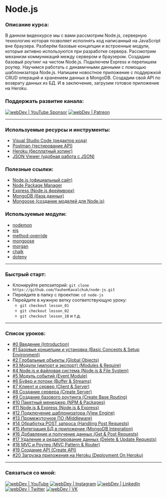 # Node.js

### Описание курса:
В данном видеокурсе мы с вами рассмотрим Node.js, серверную технологию которая позволяет исполнять код написанный на JavaScript вне браузера. Разберём базовые концепции и встроенные модули, которые активно используются при разработке сервера. Рассмотрим механизм коммуникаций между сервером и браузером. Создадим базовый роутинг на чистом Node.js. Подключем Express и перепишем роутер. Научимся работать с динамичными данными с помощью шаблонизатора Node.js. Напишем новостное приложение с поддержкой CRUD операций и хранением данных в MongoDB. Создадим свой API по возврату данных из БД. И в заключение, загрузим готовое приложение на Heroku.

### Поддержать развитие канала:
[<img alt="webDev | YouTube Sponsor" src="https://img.shields.io/badge/Become a sponsor-F70000.svg?&style=for-the-badge&logo=youtube&logoColor=fff" />][sponsor]
[<img alt="webDev | Patreon" src="https://img.shields.io/badge/Become a patron-EF6451.svg?&style=for-the-badge&logo=patreon&logoColor=fff" />][patron]

---

### Используемые ресурсы и инструменты:
- [Visual Studio Code (редактор кода)](https://code.visualstudio.com)
- [Postman (тестирование API)](https://www.postman.com)
- [Heroku (бесплатный хотинг)](http://heroku.com)
- [JSON Viewer (удобная работа с JSON)](https://chrome.google.com/webstore/detail/json-viewer/gbmdgpbipfallnflgajpaliibnhdgobh?hl=ru)

### Полезные ссылки:
- [Node.js (официальный сайт)](https://nodejs.org/en/)
- [Node Package Manager](https://www.npmjs.com)
- [Express (Node.js фреймворк)](https://expressjs.com/ru/)
- [MongoDB (база данных)](https://www.mongodb.com)
- [Mongoose (создание моделей для Node.js)](https://mongoosejs.com)

### Используемые модули:
- [nodemon](https://www.npmjs.com/package/nodemon)
- [ejs](https://www.npmjs.com/package/ejs)
- [method-override](https://www.npmjs.com/package/method-override)
- [mongoose](https://www.npmjs.com/package/mongoose)
- [morgan](https://www.npmjs.com/package/morgan)
- [chalk](https://www.npmjs.com/package/chalk)
- [dotenv](https://www.npmjs.com/package/dotenv)

---

### Быстрый старт:
- Клонируйте репозиторий: `git clone https://github.com/YauhenKavalchuk/node-js.git`
- Перейдите в папку с проектом: `cd node-js`
- Перейдите в нужную ветку соответствующую уроку:
  - `git checkout lesson_01`
  - `git checkout lesson_02`
  - `git checkout lesson_10` и т.д.

---

### Список уроков:
- [#0 Введение (Introduction)](https://youtu.be/xJvAfWinaow)
- [#1 Базовые концепции и установка (Basic Concepts & Setup Environment)](https://youtu.be/NOiPCc5OUuw)
- [#2 Глобальные объекты (Global Objects)](https://youtu.be/xrHETaIbNpg)
- [#3 Модули (импорт и экспорт) (Modules & Require)](https://youtu.be/ufrqHbKmco8)
- [#4 Node.js и файловая система (Node.js & File System)](https://youtu.be/0TcIslnoXCQ)
- [#5 Модуль событий (Event Module)](https://youtu.be/RFh85sV8080)
- [#6 Буфер и потоки (Buffer & Streams)](https://youtu.be/r--VL8JywyA)
- [#7 Клиент и сервер (Client & Server)](https://youtu.be/1QA-wpRnpG0)
- [#8 Создание сервера (Create Server)](https://youtu.be/zH4T7AiMWqY)
- [#9 Создание базового роутинга (Create Base Routing)](https://youtu.be/f7nejJv0fzc)
- [#10 Пакетный менеджер (NPM & Packages)](https://youtu.be/rX03u596ERs)
- [#11 Node.js & Express (Node.js & Express)](https://youtu.be/EJ19W30iiVA)
- [#12 Подключение шаблонизатора (View Engine)](https://youtu.be/OO1W6eSdMqg)
- [#13 Промежуточное ПО (Middleware)](https://youtu.be/9nQw4iwZGNU)
- [#14 Обработка POST запроса (Handling Post Requests)](https://youtu.be/mxv8ykwaWEw)
- [#15 Интеграция БД в приложение (MongoDB Integration)](https://youtu.be/IApYrXWPFvg)
- [#16 Добавление и получение данных (Get & Post Requests)](https://youtu.be/7-WigkDx84E)
- [#17 Удаление и редактирование данных (Delete & Update Requests)](https://youtu.be/o-jBqnIZOmA)
- [#18 MVC и Роутер (MVC Pattern & Router)](https://youtu.be/Opx3wOmr07o)
- [#19 Создание API (Create API)](https://youtu.be/PvYewHIAdKc)
- [#20 Загрузка приложения на Heroku (Deployment On Heroku)](https://youtu.be/ke4Kl8kE2Lc)

---

### Связаться со мной:
[<img alt="webDev | YouTube" src="https://img.shields.io/badge/youtube-FF0000.svg?&style=for-the-badge&logo=Instagram&logoColor=white" />][youtube]
[<img alt="webDev | Instagram" src="https://img.shields.io/badge/instagram-E4405F.svg?&style=for-the-badge&logo=Instagram&logoColor=white" />][instagram]
[<img alt="webDev | LinkedIn" src="https://img.shields.io/badge/linkedin-0077B5.svg?&style=for-the-badge&logo=linkedin&logoColor=white" />][linkedin]
[<img alt="webDev | Twitter" src="https://img.shields.io/badge/twitter-1DA1F2.svg?&style=for-the-badge&logo=Twitter&logoColor=white" />][twitter]
[<img alt="webDev | VK" src="https://img.shields.io/badge/vk-4680C2.svg?&style=for-the-badge&logo=Twitter&logoColor=white" />][vk]

[youtube]: https://youtube.com/YauhenKavalchuk
[instagram]: https://instagram.com/YauhenKavalchuk
[linkedin]: https://linkedin.com/in/YauhenKavalchuk
[vk]: https://vk.com/YauhenKavalchuk
[twitter]: https://twitter.com/YauhenKavalchuk
[sponsor]: https://www.youtube.com/channel/UCE9ODjNIkOHrnSdkYWLfYhg/join
[patron]: https://www.patreon.com/YauhenKavalchuk
